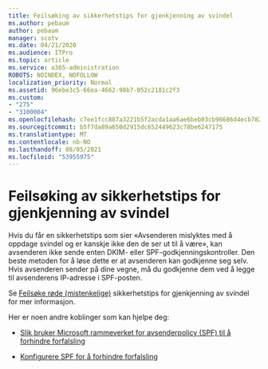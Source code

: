 ```yaml
---
title: Feilsøking av sikkerhetstips for gjenkjenning av svindel
ms.author: pebaum
author: pebaum
manager: scotv
ms.date: 04/21/2020
ms.audience: ITPro
ms.topic: article
ms.service: o365-administration
ROBOTS: NOINDEX, NOFOLLOW
localization_priority: Normal
ms.assetid: 96ebe3c5-66ea-4662-98b7-052c2181c2f3
ms.custom:
- "275"
- "3100004"
ms.openlocfilehash: c7ee1fcc887a3221b5f2acda1aa6ae6beb03cb96686d4ecb7828a02f8ff48302
ms.sourcegitcommit: b5f7da89a650d2915dc652449623c78be6247175
ms.translationtype: MT
ms.contentlocale: nb-NO
ms.lasthandoff: 08/05/2021
ms.locfileid: "53955975"
---
```

# <a name="troubleshooting-the-safety-tip-for-fraud-detection-checks"></a>Feilsøking av sikkerhetstips for gjenkjenning av svindel

Hvis du får en sikkerhetstips som sier «Avsenderen mislyktes med å oppdage svindel og er kanskje ikke den de ser ut til å være», kan avsenderen ikke sende enten DKIM- eller SPF-godkjenningskontroller. Den beste metoden for å løse dette er at avsenderen kan godkjenne seg selv. Hvis avsenderen sender på dine vegne, må du godkjenne dem ved å legge til avsenderens IP-adresse i SPF-posten.
  
Se [Feilsøke røde (mistenkelige)](https://blogs.msdn.microsoft.com/tzink/2016/11/02/troubleshooting-the-red-suspicious-safety-tip-for-fraud-detection-checks/) sikkerhetstips for gjenkjenning av svindel for mer informasjon.
  
Her er noen andre koblinger som kan hjelpe deg:
  
- [Slik bruker Microsoft rammeverket for avsenderpolicy (SPF) til å forhindre forfalsling](https://docs.microsoft.com/microsoft-365/security/office-365-security/how-office-365-uses-spf-to-prevent-spoofing)

- [Konfigurere SPF for å forhindre forfalsling](https://docs.microsoft.com/microsoft-365/security/office-365-security/set-up-spf-in-office-365-to-help-prevent-spoofing)
